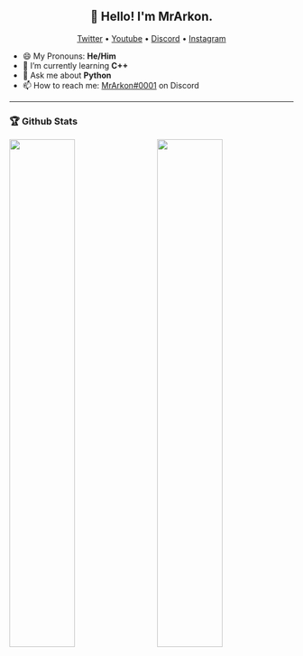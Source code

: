 <h2 align="center">👋 Hello! I'm MrArkon.</h1>
<p align="center">
  <a href="https://twitter.com/mrarkon">Twitter</a> •
  <a href="https://www.youtube.com/channel/UCr-qPRkrdwWrsETXT7ztQsQ">Youtube</a> •
  <a href="https://discord.gg/dVNfdXe">Discord</a> •
  <a href="https://instagram.com/mrarkon">Instagram</a>
</p>

- 😄 My Pronouns: **He/Him**
- 🌱 I’m currently learning **C++**
- 💬 Ask me about **Python**
- 📫 How to reach me: [MrArkon#0001](https://discord.com/users/733370212199694467) on Discord

-----

### 🏆 Github Stats

<img  src="https://github-readme-stats.vercel.app/api?username=mrarkon&show_icons=true&hide_border=true&theme=dark" width="48%" align="right" >
<img  src="https://github-readme-streak-stats.herokuapp.com/?user=mrarkon&theme=dark" width="48%" >
